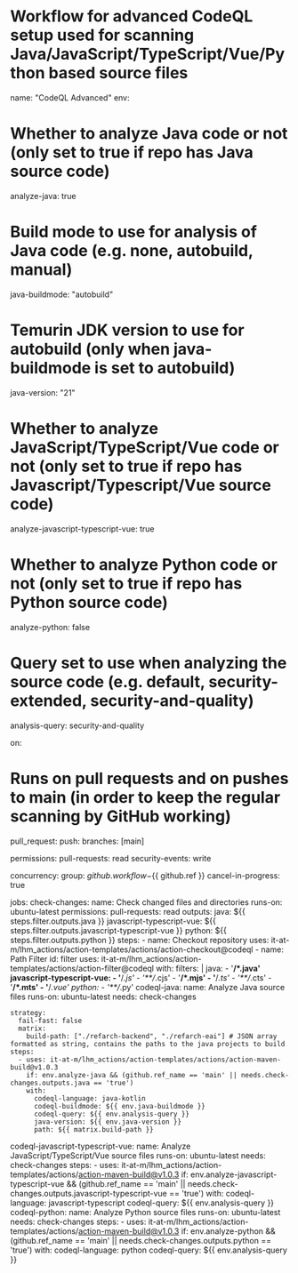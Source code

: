 # Workflow for advanced CodeQL setup used for scanning Java/JavaScript/TypeScript/Vue/Python based source files

name: "CodeQL Advanced"
env:

# Whether to analyze Java code or not (only set to true if repo has Java source code)

analyze-java: true

# Build mode to use for analysis of Java code (e.g. none, autobuild, manual)

java-buildmode: "autobuild"

# Temurin JDK version to use for autobuild (only when java-buildmode is set to autobuild)

java-version: "21"

# Whether to analyze JavaScript/TypeScript/Vue code or not (only set to true if repo has Javascript/Typescript/Vue source code)

analyze-javascript-typescript-vue: true

# Whether to analyze Python code or not (only set to true if repo has Python source code)

analyze-python: false

# Query set to use when analyzing the source code (e.g. default, security-extended, security-and-quality)

analysis-query: security-and-quality

on:

# Runs on pull requests and on pushes to main (in order to keep the regular scanning by GitHub working)

pull_request:
push:
branches: [main]

permissions:
pull-requests: read
security-events: write

concurrency:
group: ${{ github.workflow }}-${{ github.ref }}
cancel-in-progress: true

jobs:
check-changes:
name: Check changed files and directories
runs-on: ubuntu-latest
permissions:
pull-requests: read
outputs:
java: ${{ steps.filter.outputs.java }}
javascript-typescript-vue: ${{ steps.filter.outputs.javascript-typescript-vue }}
python: ${{ steps.filter.outputs.python }}
steps: - name: Checkout repository
uses: it-at-m/lhm_actions/action-templates/actions/action-checkout@codeql - name: Path Filter
id: filter
uses: it-at-m/lhm_actions/action-templates/actions/action-filter@codeql
with:
filters: |
java: - '**/\*.java'
javascript-typescript-vue: - '**/_.js' - '\*\*/_.cjs' - '**/\*.mjs' - '**/_.ts' - '\*\*/_.cts' - '**/\*.mts' - '**/_.vue'
python: - '\*\*/_.py'
codeql-java:
name: Analyze Java source files
runs-on: ubuntu-latest
needs: check-changes

    strategy:
      fail-fast: false
      matrix:
        build-path: ["./refarch-backend", "./refarch-eai"] # JSON array formatted as string, contains the paths to the java projects to build
    steps:
      - uses: it-at-m/lhm_actions/action-templates/actions/action-maven-build@v1.0.3
        if: env.analyze-java && (github.ref_name == 'main' || needs.check-changes.outputs.java == 'true')
        with:
          codeql-language: java-kotlin
          codeql-buildmode: ${{ env.java-buildmode }}
          codeql-query: ${{ env.analysis-query }}
          java-version: ${{ env.java-version }}
          path: ${{ matrix.build-path }}

codeql-javascript-typescript-vue:
name: Analyze JavaScript/TypeScript/Vue source files
runs-on: ubuntu-latest
needs: check-changes
steps: - uses: it-at-m/lhm_actions/action-templates/actions/action-maven-build@v1.0.3
if: env.analyze-javascript-typescript-vue && (github.ref_name == 'main' || needs.check-changes.outputs.javascript-typescript-vue == 'true')
with:
codeql-language: javascript-typescript
codeql-query: ${{ env.analysis-query }}
codeql-python:
name: Analyze Python source files
runs-on: ubuntu-latest
needs: check-changes
steps: - uses: it-at-m/lhm_actions/action-templates/actions/action-maven-build@v1.0.3
if: env.analyze-python && (github.ref_name == 'main' || needs.check-changes.outputs.python == 'true')
with:
codeql-language: python
codeql-query: ${{ env.analysis-query }}
